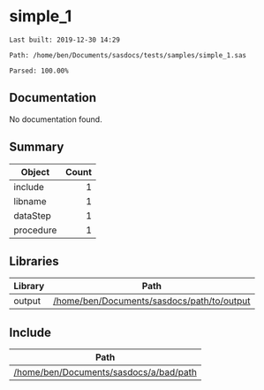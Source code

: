 # simple_1
`Last built: 2019-12-30 14:29`

`Path: /home/ben/Documents/sasdocs/tests/samples/simple_1.sas`

`Parsed: 100.00%`

## Documentation

No documentation found.

## Summary 

| Object | Count | 
| --- | ---: | 
| include | 1 |
| libname | 1 |
| dataStep | 1 |
| procedure | 1 |


## Libraries
| Library | Path | 
| --- | --- | 
| output | [/home/ben/Documents/sasdocs/path/to/output](/home/ben/Documents/sasdocs/path/to/output) |


## Include
| Path | 
| --- | 
| [/home/ben/Documents/sasdocs/a/bad/path](file:///home/ben/Documents/sasdocs/a/bad/path) |
